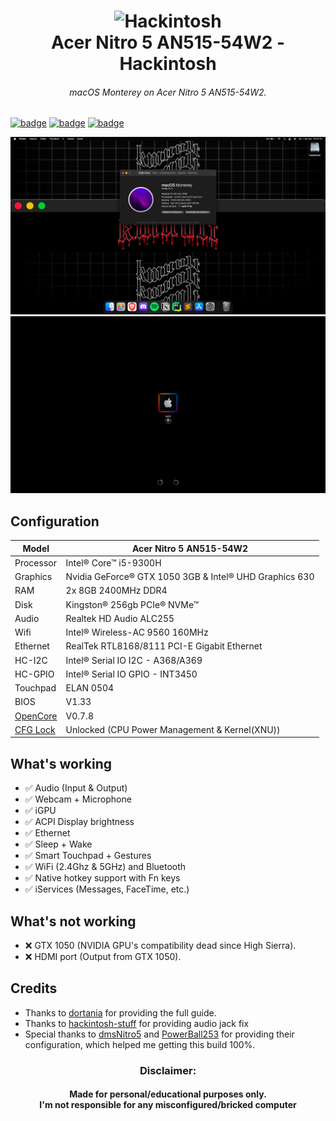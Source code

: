 <h1 align="center">
  <img src="img/logo.png" alt="Hackintosh" width="200px">
  <br>
    Acer Nitro 5 AN515-54W2 - Hackintosh
</h1>
<h6 align="center">macOS Monterey on Acer Nitro 5 AN515-54W2.</h6>

[![badge](https://img.shields.io/badge/macOS-Monterey_V12.2.1-white.svg)]() 
[![badge](https://img.shields.io/badge/OpenCore-V0.7.8-blue.svg)]()
[![badge](https://img.shields.io/badge/License-MIT-green.svg)](LICENSE)

<img src="img/Specs.png" alt="macOS Monterey">
<img src="img/Boot.png" alt="OpenCore Boot">

## Configuration

| Model                                                                           | Acer Nitro 5 AN515-54W2                                |
|---------------------------------------------------------------------------------|--------------------------------------------------------|
| Processor                                                                       | Intel® Core™ i5-9300H                                  |
| Graphics                                                                        | Nvidia GeForce® GTX 1050 3GB & Intel® UHD Graphics 630 |
| RAM                                                                             | 2x 8GB 2400MHz DDR4                                    |
| Disk                                                                            | Kingston® 256gb PCIe® NVMe™                            |
| Audio                                                                           | Realtek HD Audio ALC255                                |
| Wifi                                                                            | Intel® Wireless-AC 9560 160MHz                         |
| Ethernet                                                                        | RealTek RTL8168/8111 PCI-E Gigabit Ethernet            |
| HC-I2C                                                                          | Intel® Serial IO I2C - A368/A369                       |
| HC-GPIO                                                                         | Intel® Serial IO GPIO - INT3450                        |
| Touchpad                                                                        | ELAN 0504                                              |
| BIOS                                                                            | V1.33                                                  |
| [OpenCore](https://github.com/acidanthera/OpenCorePkg)                          | V0.7.8                                                 |
| [CFG Lock](https://www.reddit.com/r/hackintosh/comments/hz2rtm/cfg_lockunlocking_alternative_method) | Unlocked (CPU Power Management & Kernel(XNU))          |

## What's working

- ✅ Audio (Input & Output)
- ✅ Webcam + Microphone
- ✅ iGPU
- ✅ ACPI Display brightness
- ✅ Ethernet
- ✅ Sleep + Wake
- ✅ Smart Touchpad + Gestures
- ✅ WiFi (2.4Ghz & 5GHz) and Bluetooth
- ✅ Native hotkey support with Fn keys
- ✅ iServices (Messages, FaceTime, etc.)

## What's not working

- ❌ GTX 1050 (NVIDIA GPU's compatibility dead since High Sierra).
- ❌ HDMI port (Output from GTX 1050).


## Credits

- Thanks to [dortania](https://dortania.github.io/OpenCore-Install-Guide) for providing the full guide.
- Thanks to [hackintosh-stuff](https://github.com/hackintosh-stuff/ComboJack) for providing audio jack fix
- Special thanks to [dmsNitro5](https://github.com/dmsNitro5/EFI-Acer-Nitro-5-AN515-54-574Q) and [PowerBall253](https://github.com/PowerBall253/AN515-54-Hackintosh) for providing their configuration, which helped me getting this build 100%.


<h3 align="center">
Disclaimer:
</h3>
<h4 align="center">
Made for personal/educational purposes only.
<br>
I'm not responsible for any misconfigured/bricked computer
</h4>